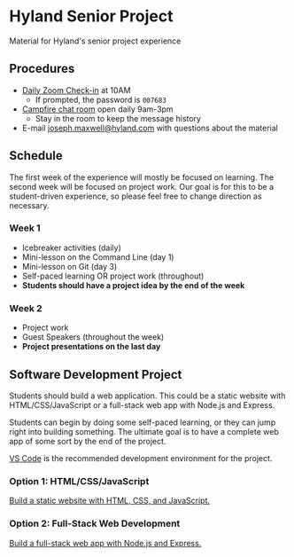 # Hyland Senior Project
Material for Hyland's senior project experience

## Procedures
- [Daily Zoom Check-in](https://hyland.zoom.us/j/94268146031?pwd=b0F1emJRY2VER3dUTURNcHdaZERsdz09) at 10AM
    - If prompted, the password is `007683`
- [Campfire chat room](https://hylandsoftware.campfirenow.com/2b806) open daily 9am-3pm
    - Stay in the room to keep the message history
- E-mail [joseph.maxwell@hyland.com](mailto:joseph.maxwell@hyland.com) with questions about the material

## Schedule
The first week of the experience will mostly be focused on learning. The second week will be focused on project work. Our goal is for this to be a student-driven experience, so please feel free to change direction as necessary.

### Week 1
- Icebreaker activities (daily)
- Mini-lesson on the Command Line (day 1)
- Mini-lesson on Git (day 3)
- Self-paced learning OR project work (throughout)
- **Students should have a project idea by the end of the week**

### Week 2
- Project work
- Guest Speakers (throughout the week)
- **Project presentations on the last day**

## Software Development Project
Students should build a web application. This could be a static website with HTML/CSS/JavaScript or a full-stack web app with Node.js and Express.

Students can begin by doing some self-paced learning, or they can jump right into building something. The ultimate goal is to have a complete web app of some sort by the end of the project.

[VS Code](https://code.visualstudio.com/download) is the recommended development environment for the project.

### Option 1: HTML/CSS/JavaScript
[Build a static website with HTML, CSS, and JavaScript.](HtmlCssJsProject.md)

### Option 2: Full-Stack Web Development
[Build a full-stack web app with Node.js and Express.](FullStackProject.md)